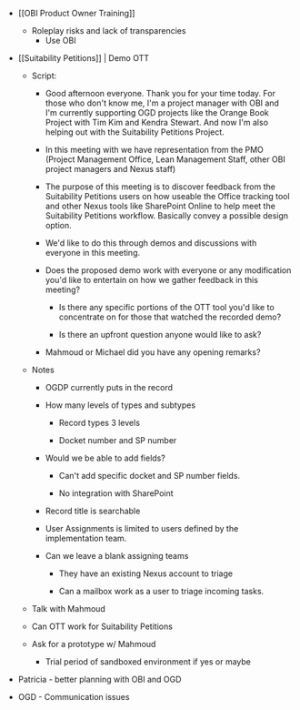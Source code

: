 - [[OBI Product Owner Training]]
	 - Roleplay risks and lack of transparencies
		 - Use OBI 

- [[Suitability Petitions]] | Demo OTT 
	 - Script:
		 - Good afternoon everyone. Thank you for your time today. For those who don't know me, I'm a project manager with OBI and I'm currently supporting OGD projects like the Orange Book Project with Tim Kim and Kendra Stewart. And now I'm also helping out with the Suitability Petitions Project. 

		 - In this meeting with we have representation from the PMO (Project Management Office, Lean Management Staff,  other OBI project managers and Nexus staff)

		 - The purpose of this meeting is to discover feedback from the Suitability Petitions users on how useable the Office tracking tool and other Nexus tools like SharePoint Online to help meet the Suitability Petitions workflow. Basically convey a possible design option.

		 - We'd like to do this through demos and discussions with everyone in this meeting.

		 - Does the proposed demo work with everyone or any modification you'd like to entertain on how we gather feedback in this meeting?
			 - Is there any specific portions of the OTT tool you'd like to concentrate on for those that watched the recorded demo?

			 - Is there an upfront question anyone would like to ask?

		 - Mahmoud or Michael did you have any opening remarks?

	 - Notes
		 - OGDP currently puts in the record

		 - How many levels of types and subtypes
			 - Record types 3 levels 

			 - Docket number and SP number

		 - Would we be able to add fields?
			 - Can't add specific docket and SP number fields.

			 - No integration with SharePoint

		 - Record title is searchable

		 - User Assignments is limited to users defined by the implementation team. 

		 - Can we leave a blank assigning teams 
			 - They have an existing Nexus account to triage

			 - Can a mailbox work as a user to triage incoming tasks.

	 - Talk with Mahmoud

	 - Can OTT work for Suitability Petitions

	 - Ask for a prototype w/ Mahmoud
		 - Trial period of sandboxed environment if yes or maybe 

- Patricia - better planning with OBI and OGD

- OGD - Communication issues
